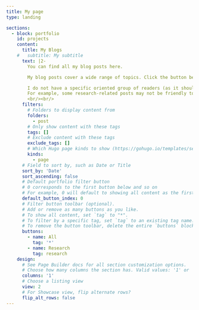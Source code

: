 ```yaml
---
title: My page
type: landing

sections:
  - block: portfolio
    id: projects
    content:
      title: My Blogs
    #   subtitle: My subtitle
      text: |2-
        You can find all my blog posts here.

        My blog posts cover a wide range of topics. Click the button below and you can find them in corresponding categorizes.

        I do not have a specific oriented group of readers (as it should be, since the topic range is wide). But each post may have its designed reader group.
        For example, some research-related posts may not be friendly to non-professionals.
        <br/><br/>
      filters:
        # Folders to display content from
        folders:
          - post
        # Only show content with these tags
        tags: []
        # Exclude content with these tags
        exclude_tags: []
        # Which Hugo page kinds to show (https://gohugo.io/templates/section-templates/#page-kinds)
        kinds:
          - page
      # Field to sort by, such as Date or Title
      sort_by: 'Date'
      sort_ascending: false
      # Default portfolio filter button
      # 0 corresponds to the first button below and so on
      # For example, 0 will default to showing all content as the first button below shows content with *any* tag
      default_button_index: 0
      # Filter button toolbar (optional).
      # Add or remove as many buttons as you like.
      # To show all content, set `tag` to "*".
      # To filter by a specific tag, set `tag` to an existing tag name.
      # To remove the button toolbar, delete the entire `buttons` block.
      buttons:
        - name: All
          tag: '*'
        - name: Research
          tag: research
    design:
      # See Page Builder docs for all section customization options.
      # Choose how many columns the section has. Valid values: '1' or '2'.
      columns: '1'
      # Choose a listing view
      view: 2
      # For Showcase view, flip alternate rows?
      flip_alt_rows: false
---
```

